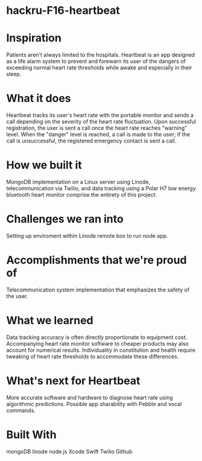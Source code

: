 # hackru-F16-heartbeat

# Inspiration
Patients aren't always limited to the hospitals. Heartbeat is an app designed as a life alarm system to prevent and forewarn its user of the dangers of exceeding normal heart rate thresholds while awake and especially in their sleep. 

# What it does
Heartbeat tracks its user's heart rate with the portable monitor and sends a call depending on the severity of the heart rate fluctuation. Upon successful registration, the user is sent a call once the heart rate reaches "warning" level. When the "danger" level is reached, a call is made to the user; if the call is unsuccessful, the registered emergency contact is sent a call.

# How we built it
MongoDB implementation on a Linux server using Linode, telecommunication via Twilio, and data tracking using a Polar H7 low energy bluetooth heart monitor comprise the entirety of this project.

# Challenges we ran into
Setting up enviroment within Linode remote box to run node app. 

# Accomplishments that we're proud of
Telecommunication system implementation that emphasizes the safety of the user.

# What we learned
Data tracking accuracy is often directly proportionate to equipment cost. Accompanying heart rate monitor software to cheaper products may also account for numerical results. Individuality in constitution and health require tweaking of heart rate thresholds to accommodate these differences.

# What's next for Heartbeat
More accurate software and hardware to diagnose heart rate using algorithmic predictions. Possible app sharability with Pebble and vocal commands.

# Built With
mongoDB
linode
node.js
Xcode
Swift
Twilio
Github
